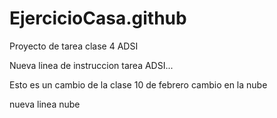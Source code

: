# EjercicioCasa.github

Proyecto de tarea clase 4 ADSI

Nueva linea de instruccion tarea ADSI...

Esto es un cambio de la clase 10 de febrero
cambio en la nube


nueva linea nube
